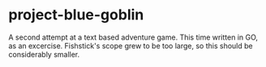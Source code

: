# project-blue-goblin
A second attempt at a text based adventure game. This time written in GO, as an excercise. Fishstick's scope grew to be too large, so this should be considerably smaller.
